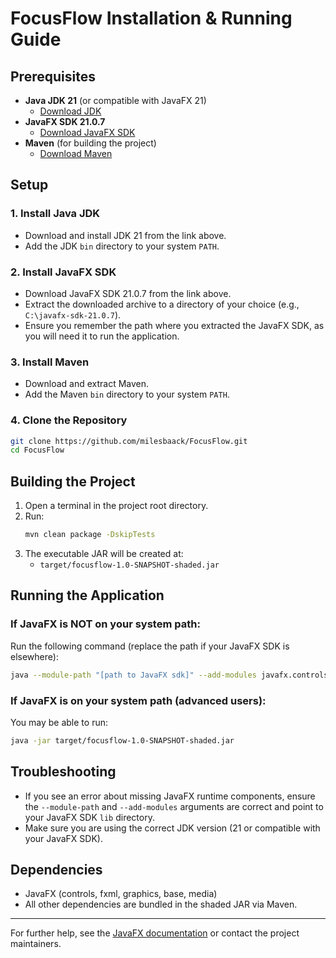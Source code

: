 # FocusFlow Installation & Running Guide

## Prerequisites

- **Java JDK 21** (or compatible with JavaFX 21)
  - [Download JDK](https://adoptium.net/temurin/releases/?version=21)
- **JavaFX SDK 21.0.7**
  - [Download JavaFX SDK](https://gluonhq.com/products/javafx/)
- **Maven** (for building the project)
  - [Download Maven](https://maven.apache.org/download.cgi)

## Setup

### 1. Install Java JDK
- Download and install JDK 21 from the link above.
- Add the JDK `bin` directory to your system `PATH`.

### 2. Install JavaFX SDK
- Download JavaFX SDK 21.0.7 from the link above.
- Extract the downloaded archive to a directory of your choice (e.g., `C:\javafx-sdk-21.0.7`).
- Ensure you remember the path where you extracted the JavaFX SDK, as you will need it to run the application.

### 3. Install Maven
- Download and extract Maven.
- Add the Maven `bin` directory to your system `PATH`.

### 4. Clone the Repository
```sh
git clone https://github.com/milesbaack/FocusFlow.git
cd FocusFlow
```

## Building the Project

1. Open a terminal in the project root directory.
2. Run:
   ```sh
   mvn clean package -DskipTests
   ```
3. The executable JAR will be created at:
   - `target/focusflow-1.0-SNAPSHOT-shaded.jar`

## Running the Application

### If JavaFX is NOT on your system path:
Run the following command (replace the path if your JavaFX SDK is elsewhere):

```sh
java --module-path "[path to JavaFX sdk]" --add-modules javafx.controls,javafx.fxml,javafx.graphics,javafx.base,javafx.media -jar target/focusflow-1.0-SNAPSHOT-shaded.jar
```

### If JavaFX is on your system path (advanced users):
You may be able to run:
```sh
java -jar target/focusflow-1.0-SNAPSHOT-shaded.jar
```

## Troubleshooting
- If you see an error about missing JavaFX runtime components, ensure the `--module-path` and `--add-modules` arguments are correct and point to your JavaFX SDK `lib` directory.
- Make sure you are using the correct JDK version (21 or compatible with your JavaFX SDK).

## Dependencies
- JavaFX (controls, fxml, graphics, base, media)
- All other dependencies are bundled in the shaded JAR via Maven.

---

For further help, see the [JavaFX documentation](https://openjfx.io/) or contact the project maintainers. 